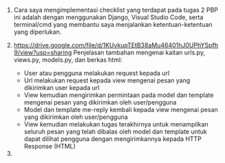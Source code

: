 1. Cara saya mengimplementasi checklist yang terdapat pada tugas 2 PBP ini adalah dengan menggunakan Django, Visual Studio Code, serta terminal/cmd yang membantu saya menjalankan ketentuan-ketentuan yang diperlukan.

2. https://drive.google.com/file/d/1KUvkupTEtB38aMu46401hJ0UPhYSpfh9/view?usp=sharing 
Penjelasan tambahan mengenai kaitan urls.py, views.py, models.py, dan berkas html:
    - User atau pengguna melakukan request kepada url
    - Url melakukan request kepada view mengenai pesan yang dikirimkan user kepada url
    - View kemudian mengirimkan permintaan pada model dan template mengenai pesan yang dikirimkan oleh user/pengguna
    - Model dan template me-reply kembali kepada view mengenai pesan yang dikirimkan oleh user/pengguna
    - View kemudian melakukan tugas terakhirnya untuk menampilkan seluruh pesan yang telah dibalas oleh model dan template untuk dapat dilihat pengguna dengan mengirimkannya kepada HTTP Response (HTML)

3. 
